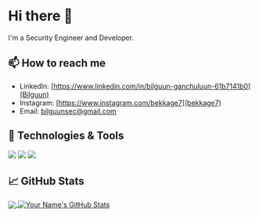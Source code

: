 # Hi there 👋

I'm a Security Engineer and Developer.

## 📫 How to reach me

- LinkedIn: [https://www.linkedin.com/in/bilguun-ganchuluun-61b7141b0](Bilguun)
- Instagram: [https://www.instagram.com/bekkage7](bekkage7)
- Email: [bilguunsec@gmail.com](mailto:bilguunsec@gmail.com)

## 🔧 Technologies & Tools

![](https://img.shields.io/badge/Editor-VS_Code-informational?style=flat&logo=visual-studio-code&logoColor=white&color=2bbc8a)
![](https://img.shields.io/badge/Code-Python-informational?style=flat&logo=python&logoColor=white&color=2bbc8a)
![](https://img.shields.io/badge/Code-JavaScript-informational?style=flat&logo=javascript&logoColor=white&color=2bbc8a)

## &#x1f4c8; GitHub Stats

<a href="https://github.com/yourusername/yourusername">
  <img align="center" src="https://github-readme-stats.vercel.app/api/top-langs/?username=yourusername&hide=html,css&theme=radical" />
</a>

<a href="https://github.com/bekkage/bekkage">
  <img align="center" src="https://github-readme-stats.vercel.app/api?username=bekkage&show_icons=true&line_height=27&count_private=true&theme=radical" alt="Your Name's GitHub Stats" />
</a>
